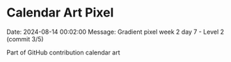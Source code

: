 # Calendar Art Pixel

Date: 2024-08-14 00:02:00
Message: Gradient pixel week 2 day 7 - Level 2 (commit 3/5)

Part of GitHub contribution calendar art
